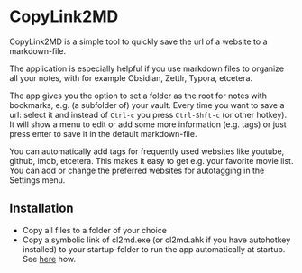 # CopyLink2MD

CopyLink2MD is a simple tool to quickly save the url of a website to a markdown-file.

The application is especially helpful if you use markdown files to organize all your notes, with for example Obsidian, Zettlr, Typora, etcetera. 

The app gives you the option to set a folder as the root for notes with bookmarks, e.g. (a subfolder of) your vault. Every time you want to save a url: select it and instead of `Ctrl-c` you press `Ctrl-Shft-c` (or other hotkey). It will show a menu to edit or add some more information (e.g. tags) or just press enter to save it in the default markdown-file. 

You can automatically add tags for frequently used websites like youtube, github, imdb, etcetera. This makes it easy to get e.g. your favorite movie list. You can add or change the preferred websites for autotagging in the Settings menu.

## Installation

- Copy all files to a folder of your choice
- Copy a symbolic link of cl2md.exe (or cl2md.ahk if you have autohotkey installed) to your startup-folder to run the app automatically at startup. See <a href="https://support.microsoft.com/en-us/windows/add-an-app-to-run-automatically-at-startup-in-windows-10-150da165-dcd9-7230-517b-cf3c295d89dd">here</a> how.
